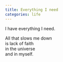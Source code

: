 ```yaml
---
title: Everything I need
categories: life
---
```

I have everything I need.

All that slows me down   
is lack of faith   
in the universe    
and in myself.

